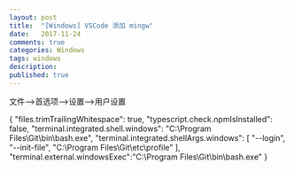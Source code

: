 ```yaml
---
layout: post
title:  "[Windows] VSCode 添加 mingw"
date:   2017-11-24
comments: true
categories: Windows
tags: windows
description:
published: true
---
```


文件-->首选项-->设置-->用户设置

{
    "files.trimTrailingWhitespace": true,
    "typescript.check.npmIsInstalled": false,
    "terminal.integrated.shell.windows": "C:\\Program Files\\Git\\bin\\bash.exe",
    "terminal.integrated.shellArgs.windows": [
        "--login",
        "--init-file",
        "C:\\Program Files\\Git\\etc\\profile"
    ],
    "terminal.external.windowsExec":"C:\\Program Files\\Git\\bin\\bash.exe"
}